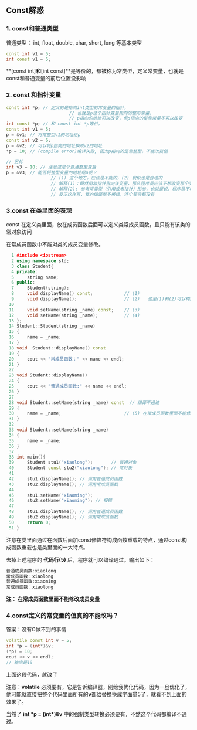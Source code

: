 ## Const解惑

### 1. const和普通类型

普通类型： int, float, double, char, short, long 等基本类型

```c++
const int v1 = 5;
int const v1 = 5;
```

**[const int]**和**[int const]**是等价的，都被称为常类型，定义常变量，也就是const和普通变量的前后位置没影响

### 2. const 和指针变量

```c++
const int *p; // 定义的是指向int类型的常变量的指针，
  						// 也就是p这个指针变量指向的整形常量，
  						// p指向的地址可以改变，但p指向的整型常量不可以改变
int const *p; // 和 const int *p等价。
const int v1 = 5;
p = &v1; // 将常整型v1的地址给p
const int v2 = 6;
p = &v2; // 可以将p指向的地址换成v2的地址
*p = 10; // (compile error)编译失败, 因为p指向的是常整型，不能改变值

// 另外
int v3 = 10; // 注意这是个普通整型变量
p = &v3; // 能否将整型变量的地址给p呢？ 
				 // (1) 这个地方，应该是不能的，(2) 貌似也是合理的
				 // 解释(1)：既然用常指针指向该变量，那么程序员应该不想改变那个变量的值，所以可以通过修改原变量的值，而不可以通过指针来修改，貌似这样的编程设计没啥意义
				 // 解释(2): 参考常类型（引用或者指针）形参，也就是说，程序员不希望通过该指针变量来修改原值，但是可以通过该变量本身修改值。这样在某些情况下使用该变量，又不想被误改，还是有很大意义的。
				 // 反正这样写，我的编译器不报错，连个警告都没有
```

### 3.const 在类里面的表现

const 在定义类里面，放在成员函数后面可以定义类常成员函数，且只能有该类的常对象访问

在常成员函数中不能对类的成员变量修改。

```c++
  1 #include <iostream>
  2 using namespace std;
  3 class Student{
  4 private:
  5     string name;
  6 public:
  7     Student(string);
  8     void displayName() const;            // (1)
  9     void displayName();                  // (2)   这里(1)和(2)可以构成成员函数重载                                                                                             
 10 		
 11     void setName(string _name) const;    // (3)   
 12     void setName(string _name);          // (4)  
 13 };
 14 Student::Student(string _name)
 15 {
 16     name = _name;
 17 }
 18 void  Student::displayName() const
 19 {
 20     cout << "常成员函数：" << name << endl;
 21 }
 22 
 23 void Student::displayName()
 24 {
 25     cout << "普通成员函数:" << name << endl;
 26 }
 27 
 28 void Student::setName(string _name) const  // 编译不通过
 29 {
 30     name = _name;                        // (5) 在常成员函数里面不能修改成员变量
 31 }
 32 
 33 void Student::setName(string _name)
 34 {
 35     name = _name;
 36 }
 37 
 38 int main(){
 39     Student stu1("xiaolong");       // 普通对象
 40     Student const stu2("xiaolong"); // 常对象
 41 
 42     stu1.displayName(); // 调用普通成员函数
 43     stu2.displayName(); // 调用常成员函数
 44 
 45     stu1.setName("xiaoming");
 46     stu2.setName("xiaoming"); // 报错
 47  
 48     stu1.displayName(); // 调用普通成员函数
 49     stu2.displayName(); // 调用常成员函数
 50     return 0;
 51 }
```

注意在类里面通过在函数后面加const修饰符构成函数重载的特点，通过const构成函数重载也是类里面的一大特点。

去掉上述程序的 **代码行(5)** 后，程序就可以编译通过。输出如下：

```c++
普通成员函数:xiaolong
常成员函数：xiaolong
普通成员函数:xiaoming
常成员函数：xiaolong
```

**注： 在常成员函数里面不能修改成员变量**

### 4.const定义的常变量的值真的不能改吗？

答案：没有C做不到的事情

```c++
volatile const int v = 5;                                                                                                                    
int *p = (int*)&v;
(*p) = 10; 
cout << v << endl;
// 输出是10
```

上面这段代码，就改了

注意：**volatile** 必须要有，它是告诉编译器，别给我优化代码，因为一旦优化了，他可能就直接把整个代码里面所有的**v**都给替换换成字面量5了，就看不到上面的效果了。

当然了 **int \*p = (int\*)&v** 中的强制类型转换必须要有，不然这个代码都编译不通过。